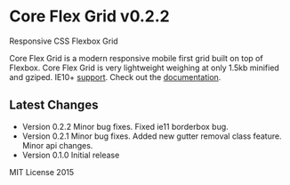 # Core Flex Grid v0.2.2
Responsive CSS Flexbox Grid

Core Flex Grid is a modern responsive mobile first grid built on top of Flexbox.
Core Flex Grid is very lightweight weighing at only 1.5kb minified and gziped.
IE10+ [support](http://caniuse.com/#search=flexbox). Check out the [documentation](http://splintercode.github.io/core-flex-grid/).

## Latest Changes
- Version 0.2.2 Minor bug fixes. Fixed ie11 borderbox bug.
- Version 0.2.1 Minor bug fixes. Added new gutter removal class feature. Minor api changes.
- Version 0.1.0 Initial release

MIT License 2015